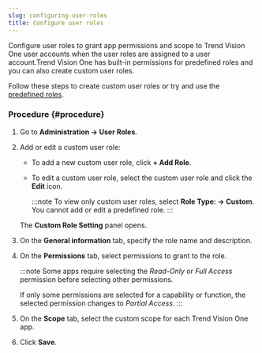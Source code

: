 ```yaml
---
slug: configuring-user-roles
title: Configure user roles
---
```


Configure user roles to grant app permissions and scope to Trend Vision One user accounts when the user roles are assigned to a user account.Trend Vision One has built-in permissions for predefined roles and you can also create custom user roles.

Follow these steps to create custom user roles or try and use the [predefined roles](predefined-roles-trend-vision-one.md).

### Procedure {#procedure}

1.  Go to **Administration → User Roles**.

2.  Add or edit a custom user role:

    - To add a new custom user role, click **+ Add Role**.

    - To edit a custom user role, select the custom user role and click the **Edit** icon.

      :::note
      To view only custom user roles, select **Role Type: → Custom**. You cannot add or edit a predefined role.
      :::

    The **Custom Role Setting** panel opens.

3.  On the **General information** tab, specify the role name and description.

4.  On the **Permissions** tab, select permissions to grant to the role.

    :::note
    Some apps require selecting the *Read-Only* or *Full Access* permission before selecting other permissions.

    If only some permissions are selected for a capability or function, the selected permission changes to *Partial Access*.
    :::

5.  On the **Scope** tab, select the custom scope for each Trend Vision One app.

6.  Click **Save**.
